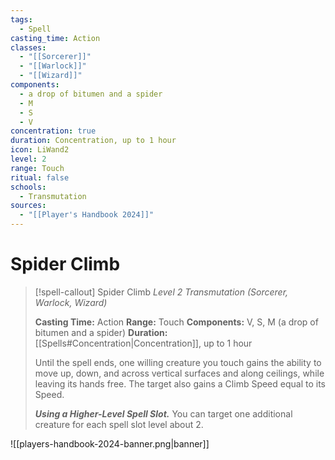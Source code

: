 ```yaml
---
tags:
  - Spell
casting_time: Action
classes:
  - "[[Sorcerer]]"
  - "[[Warlock]]"
  - "[[Wizard]]"
components:
  - a drop of bitumen and a spider
  - M
  - S
  - V
concentration: true
duration: Concentration, up to 1 hour
icon: LiWand2
level: 2
range: Touch
ritual: false
schools:
  - Transmutation
sources:
  - "[[Player's Handbook 2024]]"
---
```


# Spider Climb

>[!spell-callout] Spider Climb
>_Level 2 Transmutation (Sorcerer, Warlock, Wizard)_
>
>**Casting Time:** Action
>**Range:** Touch
>**Components:** V, S, M (a drop of bitumen and a spider)
>**Duration:** [[Spells#Concentration\|Concentration]], up to 1 hour
>
>Until the spell ends, one willing creature you touch gains the ability to move up, down, and across vertical surfaces and along ceilings, while leaving its hands free. The target also gains a Climb Speed equal to its Speed.
>
>**_Using a Higher-Level Spell Slot._** You can target one additional creature for each spell slot level about 2.


![[players-handbook-2024-banner.png|banner]]
